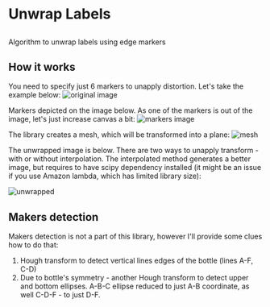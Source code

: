 # Unwrap Labels
## 

Algorithm to unwrap labels using edge markers

## How it works

You need to specify just 6 markers to unapply distortion. Let's take the example below:
![original image](https://raw.githubusercontent.com/Nepherhotep/unwrap_labels/master/samples/sample1/original.jpg)

Markers depicted on the image below. As one of the markers is out of the image, 
let's just increase canvas a bit:
![markers image](https://raw.githubusercontent.com/Nepherhotep/unwrap_labels/master/samples/sample1/corner-points.jpg)

The library creates a mesh, which will be transformed into a plane:
![mesh](https://raw.githubusercontent.com/Nepherhotep/unwrap_labels/master/samples/sample1/original-with-mesh.jpg)


The unwrapped image is below. There are two ways to unapply transform - with or without
interpolation. The interpolated method generates a better image, but requires to have
scipy dependency installed (it might be an issue if you use Amazon lambda, which has limited
library size):

![unwrapped](https://raw.githubusercontent.com/Nepherhotep/unwrap_labels/master/samples/sample1/unwrapped.jpg)

## Makers detection

Makers detection is not a part of this library, however I'll provide some clues
how to do that:

1. Hough transform to detect vertical lines edges of the bottle (lines A-F, C-D)
2. Due to bottle's symmetry - another Hough transform to detect upper and bottom ellipses.
A-B-C ellipse reduced to just A-B coordinate, as well C-D-F - to just D-F.
